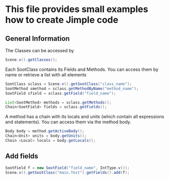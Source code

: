 This file provides small examples how to create Jimple code
==============================================================
General Information
-------------------
The Classes can be accessed by 
```java
Scene.v().getClasses();
```

Each SootClass contains its Fields and Methods. You can access them by name or retrieve a list with all elements
```java
SootClass sclass = Scene.v().getSootClass("class_name");
SootMethod smethod = sclass.getMethodByName("method_name");
SootField sfield = sclass.getField("field_name");

List<SootMethod> methods = sclass.getMethods();
Chain<SootField> fields = sclass.getFields();
```

A method has a chain with its locals and units (which contain all expressions and statements). You can access them via the method body.
```java
Body body = method.getActiveBody();  
Chain<Unit> units = body.getUnits();
Chain <Local> locals = body.getLocals();
```


Add fields
----------

```java
SootField f = new SootField("field_name", IntType.v());
Scene.v().getSootClass("main.Test").getFields().add(f);
```
